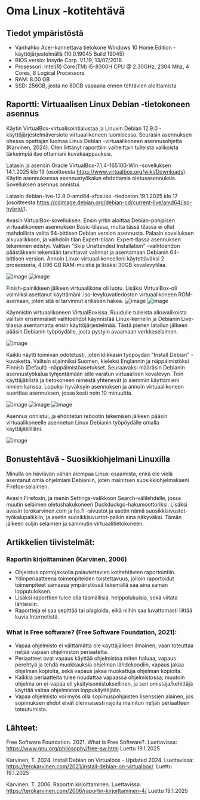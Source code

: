 # Oma Linux -kotitehtävä

## Tiedot ympäristöstä
- Vanhahko Acer-kannettava tietokone Windows 10 Home Edition -käyttöjärjestelmällä (10.0.19045 Build 19045)
- BIOS versio: Insyde Corp. V1.19, 13/07/2018
- Prosessori: Intel(R) Core(TM) i5-8300H CPU @ 2.30GHz, 2304 Mhz, 4 Cores, 8 Logical Processors
- RAM: 8.00 GB
- SSD: 256GB, josta no 80GB vapaana ennen tehtävien aloittamista

## Raportti: Virtuaalisen Linux Debian -tietokoneen asennus
Käytin VirtualBox-virtualisointialustaa ja Linuxin Debian 12.9.0 -käyttöjärjestelmäversiota virtuaalikoneen luomisessa. Seurasin asennuksen ohessa opettajan luomaa Linux Debian -virtuaalikoneen asennusohjetta (Karvinen, 2024). Olen liittänyt raporttiini vaiheittain tulleista valikoista tärkeimpiä itse ottamiani kuvakaappauksia.

Latasin ja asensin Oracle VirtualBox-7.1.4-165100-Win -sovelluksen 14.1.2025 klo 19 (osoitteesta https://www.virtualbox.org/wiki/Downloads). Käytin asennuksessa asennustyökalun ehdottamia oletusasennuksia. Sovelluksen asennus onnistui.

Latasin debian-live-12.9.0-amd64-xfce.iso -tiedoston 19.1.2025 klo 17 (osoitteesta https://cdimage.debian.org/debian-cd/current-live/amd64/iso-hybrid/).

Avasin VirtualBox-sovelluksen. Ensin yritin aloittaa Debian-pohjaisen virtuaalikoneen asennuksen Basic-tilassa, mutta tässä tilassa ei ollut mahdollista valita 64-bittisen Debian version asennusta. Palasin sovelluksen alkuvalikkoon, ja vaihdoin tilan Expert-tilaan. Expert-tlassa asennuksen tekeminen edistyi. Valitsin "Skip Unattended Installation" -vaihtoehdon päästäkseni tekemään tarvittavat valinnat ja asentamaan Debianin 64-bittisen version. Annoin Linux-virtuaalikoneelleni käytettäväksi 2 prosessoria, 4.096 GB RAM-muistia ja lisäksi 30GB kovalevytilaa.

![image](https://github.com/user-attachments/assets/349f94ca-e655-4753-8afc-154220fb60e1)
![image](https://github.com/user-attachments/assets/6764a9b9-17d7-456b-a6f3-68e46e1bfef6)

Finish-painikkeen jälkeen virtuaalikone oli luotu. Lisäksi VirtualBox-oli valmiiksi asettanut käyttämäni .iso-levykuvatiedoston virtuaalikoneen ROM-asemaan, joten sitä ei tarvinnut erikseen hakea.
![image](https://github.com/user-attachments/assets/53c8f20a-d1ce-4cf6-803f-9dd72ccc6189)
![image](https://github.com/user-attachments/assets/f27e875b-4028-497b-85ba-e5f466e12e31)

Käynnistin virtuaalikoneen VirtualBoxissa. Ruudulle tulleista alkuvalikoista valitsin ensimmäiset vaihtoehdot käynnistää Linux-kernelin ja Debianin Live-tilassa asentamatta ensin käyttöjärjestelmää. Tästä pienen latailun jälkeen pääsin Debianin työpöydälle, josta pystyin avaamaan verkkoselaimen.

![image](https://github.com/user-attachments/assets/26fe2691-c7c3-43e7-80bb-aab6d9a93079)

Kaikki näytti toimivan odotetusti, joten klikkasin työpöydän "Install Debian" -kuvaketta. Valitsin sijainniksi Suomen, kieleksi Englannin ja näppäimistöksi Finnish (Default) -näppäimistöasetukset. Seuraavaksi määräsin Debianin asennustyökalua tyhjentämään sille varatun virtuaalisen kovalevyn. Tein käyttäjätilistä ja tietokoneen nimestä yhtenevät jo aiemmin käyttämieni nimien kanssa. Lopuksi hyväksyin asennuksen ja annoin virtuaalikoneen suorittaa asennuksen, jossa kesti noin 10 minuuttia.

![image](https://github.com/user-attachments/assets/e6a57376-1cd7-4569-97a6-78ee1e7c0f7b)
![image](https://github.com/user-attachments/assets/fc89ba87-a24e-4829-a2fe-4d57d70606b0)
![image](https://github.com/user-attachments/assets/34e4f311-5702-4906-b01a-01bbb82abdb8)

Asennus onnistui, ja ehdotetun rebootin tekemisen jälkeen pääsin virtuaalikoneelle asennetun Linux Debianin työpöydälle omalla käyttäjätililläni.

![image](https://github.com/user-attachments/assets/8eb8c34e-8b4e-4f89-89dc-473dece411ac)

## Bonustehtävä - Suosikkiohjelmani Linuxilla

Minulla on häviävän vähän aiempaa Linux-osaamista, enkä ole vielä asentanut omia ohjelmiani Debianiin, joten mainitsen suosikkiohjelmakseni Firefox-selaimen.

Avasin Firefoxin, ja menin Settings-valikkoon Search-välilehdelle, jossa muutin selaimen oletushakukoneen Duckduckgo-hakumoottoriksi. Lisäksi avasin terokarvinen.com ja hs.fi -sivustot ja asetin nämä suosikkisivustot-työkalupalkkiin, ja asetin suosikkisivustot-palkin aina näkyväksi. Tämän jälkeen suljin selaimen ja sammutin virtuaalitietokoneen. 

## Artikkelien tiivistelmät:
### Raportin kirjoittaminen (Karvinen, 2006)
- Ohjeistus opintojaksolla palautettavien kotitehtävien raportointiin.
- Ydinperiaatteena toimenpiteiden toistettavuus, jolloin raportoidut toimenpiteet samassa ympäristössä tekemällä saa aina saman lopputuloksen.
- Lisäksi raporttien tulee olla täsmällisiä, helppolukuisia, sekä viitata lähteisiin.
- Raportteja ei saa sepittää tai plagioida, eikä niihin saa luvattomasti liittää kuvia Internetistä.

### What is Free software? (Free Software Foundation, 2021):
- Vapaa ohjelmisto ei välttämättä ole käyttäjälleen ilmainen, vaan toteuttaa neljää vapaan ohjelmiston periaatetta.
- Periaatteet ovat vapaus käyttää ohjelmistoa miten haluaa, vapaus perehtyä ja tehdä muokkauksia ohjelman lähdekoodiin, vapaus jakaa ohjelman kopioita, sekä vapaus jakaa muokattuja ohjelman kopioita.
- Kaikkia periaatteita tulee noudattaa vapaassa ohjelmistossa; muutoin ohjelma on ei-vapaa eli yksityisomistuksellinen, ja sen omistaja/kehittäjä käyttää valtaa ohjelmiston loppukäyttäjään.
- Vapaa ohjelmisto voi myös olla sopimuspohjaisten lisenssien alainen, jos sopimuksen ehdot eivät olennaisesti rajoita mainitun neljän periaatteen toteutumista.

## Lähteet:

Free Software Foundation. 2021. What is Free Software?. Luettavissa: https://www.gnu.org/philosophy/free-sw.html Luettu 19.1.2025

Karvinen, T. 2024. Install Debian on Virtualbox - Updated 2024. Luettavissa: https://terokarvinen.com/2021/install-debian-on-virtualbox/. Luettu 19.1.2025

Karvinen, T. 2006. Raportin kirjoittaminen. Luettavissa: https://terokarvinen.com/2006/raportin-kirjoittaminen-4/ Luettu 19.1.2025
